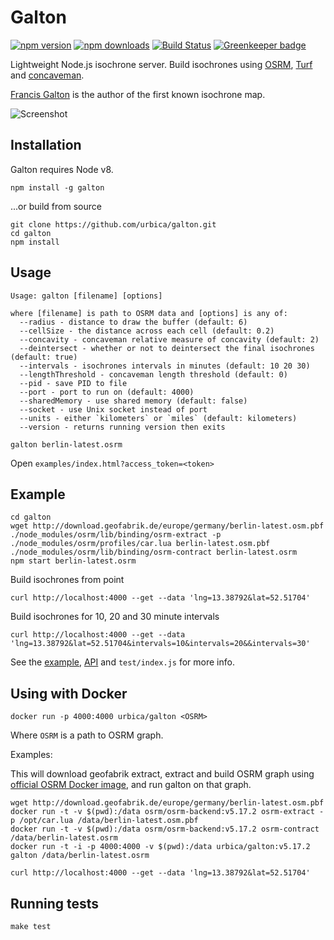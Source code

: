 # Galton

[![npm version](https://img.shields.io/npm/v/galton.svg)](https://www.npmjs.com/package/galton)
[![npm downloads](https://img.shields.io/npm/dt/galton.svg)](https://www.npmjs.com/package/galton)
[![Build Status](https://travis-ci.org/urbica/galton.svg?branch=master)](https://travis-ci.org/urbica/galton)
[![Greenkeeper badge](https://badges.greenkeeper.io/urbica/galton.svg)](https://greenkeeper.io/)

Lightweight Node.js isochrone server. Build isochrones using [OSRM](http://project-osrm.org/), [Turf](http://turfjs.org/) and [concaveman](https://github.com/mapbox/concaveman).

[Francis Galton](https://en.wikipedia.org/wiki/Francis_Galton) is the author of the first known isochrone map.

![Screenshot](https://raw.githubusercontent.com/urbica/galton/master/example.png)

## Installation

Galton requires Node v8.

```
npm install -g galton
```

...or build from source

```shell
git clone https://github.com/urbica/galton.git
cd galton
npm install
```

## Usage

```shell
Usage: galton [filename] [options]

where [filename] is path to OSRM data and [options] is any of:
  --radius - distance to draw the buffer (default: 6)
  --cellSize - the distance across each cell (default: 0.2)
  --concavity - concaveman relative measure of concavity (default: 2)
  --deintersect - whether or not to deintersect the final isochrones (default: true)
  --intervals - isochrones intervals in minutes (default: 10 20 30)
  --lengthThreshold - concaveman length threshold (default: 0)
  --pid - save PID to file
  --port - port to run on (default: 4000)
  --sharedMemory - use shared memory (default: false)
  --socket - use Unix socket instead of port
  --units - either `kilometers` or `miles` (default: kilometers)
  --version - returns running version then exits
```

```
galton berlin-latest.osrm
```

Open `examples/index.html?access_token=<token>`

## Example

```shell
cd galton
wget http://download.geofabrik.de/europe/germany/berlin-latest.osm.pbf
./node_modules/osrm/lib/binding/osrm-extract -p ./node_modules/osrm/profiles/car.lua berlin-latest.osm.pbf
./node_modules/osrm/lib/binding/osrm-contract berlin-latest.osrm
npm start berlin-latest.osrm
```

Build isochrones from point

```shell
curl http://localhost:4000 --get --data 'lng=13.38792&lat=52.51704'
```

Build isochrones for 10, 20 and 30 minute intervals

```
curl http://localhost:4000 --get --data 'lng=13.38792&lat=52.51704&intervals=10&intervals=20&&intervals=30'
```

See the [example](https://github.com/urbica/galton/blob/master/examples/index.html), [API](https://github.com/urbica/galton/blob/master/API.md) and `test/index.js` for more info.

## Using with Docker

```shell
docker run -p 4000:4000 urbica/galton <OSRM>
```

Where `OSRM` is a path to OSRM graph.

Examples:

This will download geofabrik extract, extract and build OSRM graph using [official OSRM Docker image](https://hub.docker.com/r/osrm/osrm-backend/), and run galton on that graph.

```shell
wget http://download.geofabrik.de/europe/germany/berlin-latest.osm.pbf
docker run -t -v $(pwd):/data osrm/osrm-backend:v5.17.2 osrm-extract -p /opt/car.lua /data/berlin-latest.osm.pbf
docker run -t -v $(pwd):/data osrm/osrm-backend:v5.17.2 osrm-contract /data/berlin-latest.osrm
docker run -t -i -p 4000:4000 -v $(pwd):/data urbica/galton:v5.17.2 galton /data/berlin-latest.osrm
```

```shell
curl http://localhost:4000 --get --data 'lng=13.38792&lat=52.51704'
```

## Running tests

```shell
make test
```
